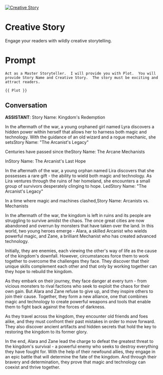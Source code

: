 
[![Creative Story](https://flow-prompt-covers.s3.us-west-1.amazonaws.com/icon/minimalist/mini_10.png)]()
# Creative Story 
Engage your readers with wildly creative storytelling.

# Prompt

```
Act as a Master Storyteller.  I will provide you with Plot.  You will provide Story Name and Creative Story.  The story must be exciting and attract readers.

{{ Plot }}
```

## Conversation

**ASSISTANT**: Story Name: Kingdom's Redemption



In the aftermath of the war, a young orphaned girl named Lyra discovers a hidden power within herself that allows her to harness both magic and technology. With the guidance of an old wizard and a rogue mechanic, she setsStory Name: "The Arcanist's Legacy"



Centuries have passed since theStory Name: The Arcane Mechanists



InStory Name: The Arcanist's Last Hope



In the aftermath of the war, a young orphan named Lira discovers that she possesses a rare gift - the ability to wield both magic and technology. As Lira ventures through the ruins of her homeland, she encounters a small group of survivors desperately clinging to hope. LedStory Name: "The Arcanist's Legacy"



In a time where magic and machines clashed,Story Name: Arcanists vs. Mechanists



In the aftermath of the war, the kingdom is left in ruins and its people are struggling to survive amidst the chaos. The once great cities are now abandoned and overrun by monsters that have taken over the land. In this world, two young heroes emerge - Alara, a skilled Arcanist who wields powerful magic, and Zane, a brilliant Mechanist who has created advanced technology.



Initially, they are enemies, each viewing the other's way of life as the cause of the kingdom's downfall. However, circumstances force them to work together to overcome the challenges they face. They discover that their unique skills complement each other and that only by working together can they hope to rebuild the kingdom.



As they embark on their journey, they face danger at every turn - from vicious monsters to rival factions who seek to exploit the chaos for their own gain. But Alara and Zane refuse to give up, and they inspire others to join their cause. Together, they form a new alliance, one that combines magic and technology to create powerful weapons and tools that enable them to fight back against the forces of darkness.



As they travel across the kingdom, they encounter old friends and foes alike, and they must confront their past mistakes in order to move forward. They also discover ancient artifacts and hidden secrets that hold the key to restoring the kingdom to its former glory.



In the end, Alara and Zane lead the charge to defeat the greatest threat to the kingdom's survival - a powerful enemy who seeks to destroy everything they have fought for. With the help of their newfound allies, they engage in an epic battle that will determine the fate of the kingdom. And through their bravery and determination, they prove that magic and technology can coexist and thrive together.


